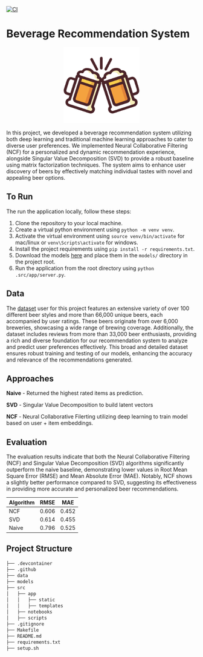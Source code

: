 [![CI](https://github.com/NickStrauch13/beverage-recommender/actions/workflows/python-ci.yml/badge.svg)](https://github.com/NickStrauch13/beverage-recommender/actions/workflows/python-ci.yml)
# Beverage Recommendation System

<p align="center">
    <img src="./data/readmepic.png" width="200">
</p>

In this project, we developed a beverage recommendation system utilizing both deep learning and traditional machine learning approaches to cater to diverse user preferences. We implemented Neural Collaborative Filtering (NCF) for a personalized and dynamic recommendation experience, alongside Singular Value Decomposition (SVD) to provide a robust baseline using matrix factorization techniques. The system aims to enhance user discovery of beers by effectively matching individual tastes with novel and appealing beer options.

## To Run

The run the application locally, follow these steps:
1. Clone the repository to your local machine.
2. Create a virtual python environment using `python -m venv venv`.
3. Activate the virtual environment using `source venv/bin/activate` for mac/linux or `venv\Scripts\activate` for windows.
4. Install the project requirements using `pip install -r requirements.txt`.
5. Download the models [here](https://drive.google.com/drive/folders/10mZVUny6Aj0vQOdiCaFEtc06TC7HM3GE?usp=drive_link) and place them in the `models/` directory in the project root.
6. Run the application from the root directory using `python .src/app/server.py`.

## Data

The [dataset](https://www.kaggle.com/datasets/rdoume/beerreviews) user for this project features an extensive variety of over 100 different beer styles and more than 66,000 unique beers, each accompanied by user ratings. These beers originate from over 6,000 breweries, showcasing a wide range of brewing coverage. Additionally, the dataset includes reviews from more than 33,000 beer enthusiasts, providing a rich and diverse foundation for our recommendation system to analyze and predict user preferences effectively. This broad and detailed dataset ensures robust training and testing of our models, enhancing the accuracy and relevance of the recommendations generated.

## Approaches

**Naive** - Returned the highest rated items as prediction.

**SVD** - Singular Value Decomposition to build latent vectors 

**NCF** - Neural Collaborative Filerting utilizing deep learning to train model based on user + item embeddings.

## Evaluation
The evaluation results indicate that both the Neural Collaborative Filtering (NCF) and Singular Value Decomposition (SVD) algorithms significantly outperform the naive baseline, demonstrating lower values in Root Mean Square Error (RMSE) and Mean Absolute Error (MAE). Notably, NCF shows a slightly better performance compared to SVD, suggesting its effectiveness in providing more accurate and personalized beer recommendations.

| Algorithm | RMSE  | MAE   |
|-----------|-------|-------|
| NCF       | 0.606 | 0.452 |
| SVD       | 0.614 | 0.455 |
| Naive     | 0.796 | 0.525 |


## Project Structure

```
├── .devcontainer
├── .github
├── data
├── models
├── src
│   ├── app
│   │   ├── static
│   │   ├── templates
│   ├── notebooks
│   ├── scripts
├── .gitignore
├── Makefile
├── README.md
├── requirements.txt
├── setup.sh
```

